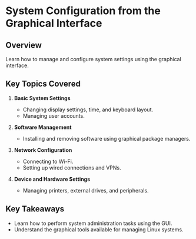 # System Configuration from the Graphical Interface

## Overview
Learn how to manage and configure system settings using the graphical interface.

## Key Topics Covered
1. **Basic System Settings**  
   - Changing display settings, time, and keyboard layout.
   - Managing user accounts.

2. **Software Management**  
   - Installing and removing software using graphical package managers.

3. **Network Configuration**  
   - Connecting to Wi-Fi.
   - Setting up wired connections and VPNs.

4. **Device and Hardware Settings**  
   - Managing printers, external drives, and peripherals.

## Key Takeaways
- Learn how to perform system administration tasks using the GUI.
- Understand the graphical tools available for managing Linux systems.
